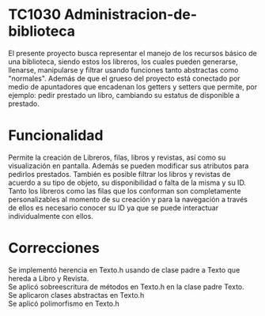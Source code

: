 # TC1030 Administracion-de-biblioteca
El presente proyecto busca representar el manejo de los recursos básico de una biblioteca, siendo estos los libreros, los cuales pueden generarse, llenarse, manipularse y filtrar usando funciones tanto abstractas como "normales". Además de que el grueso del proyecto está conectado por medio de apuntadores que encadenan los getters y setters que permite, por ejemplo: pedir prestado un libro, cambiando su estatus de disponible a prestado.
# Funcionalidad
Permite la creación de Libreros, filas, libros y revistas, así como su visualización en pantalla. Además se pueden modificar sus atributos para pedirlos prestados. También es posible filtrar los libros y revistas de acuerdo a su tipo de objeto, su disponibilidad o falta de la misma y su ID. Tanto los libreros como las filas que los conforman son completamente personalizables al momento de su creación y para la navegación a través de ellos es necesario conocer su ID ya que se puede interactuar individualmente con ellos.
# Correcciones
Se implementó herencia en Texto.h usando de clase padre a Texto que hereda a Libro y Revista.\
Se aplicó sobreescritura de métodos en Texto.h en la clase padre Texto.\
Se aplicaron clases abstractas en Texto.h\
Se aplicó polimorfismo en Texto.h
